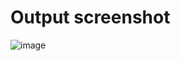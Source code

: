 # Output screenshot

![image](https://user-images.githubusercontent.com/34281985/102510159-fcc1ea80-408f-11eb-863d-d162f75e377a.png)
